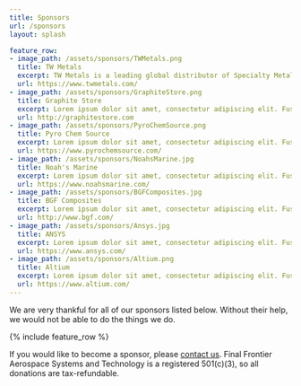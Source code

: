 ```yaml
---
title: Sponsors
url: /sponsors
layout: splash

feature_row:
- image_path: /assets/sponsors/TWMetals.png
  title: TW Metals
  excerpt: TW Metals is a leading global distributor of Specialty Metals! TW stocks and processes Tube, Bar, Extrusions, Sheet/Plate in Stainless, Aluminum, Nickel, Titanium & Carbon alloys.
  url: https://www.twmetals.com/
- image_path: /assets/sponsors/GraphiteStore.png
  title: Graphite Store
  excerpt: Lorem ipsum dolor sit amet, consectetur adipiscing elit. Fusce faucibus massa non diam hendrerit volutpat a et massa. Aenean laoreet nunc sed semper consectetur.
  url: http://graphitestore.com
- image_path: /assets/sponsors/PyroChemSource.png
  title: Pyro Chem Source
  excerpt: Lorem ipsum dolor sit amet, consectetur adipiscing elit. Fusce faucibus massa non diam hendrerit volutpat a et massa. Aenean laoreet nunc sed semper consectetur.
  url: https://www.pyrochemsource.com/
- image_path: /assets/sponsors/NoahsMarine.jpg
  title: Noah's Marine
  excerpt: Lorem ipsum dolor sit amet, consectetur adipiscing elit. Fusce faucibus massa non diam hendrerit volutpat a et massa. Aenean laoreet nunc sed semper consectetur.
  url: https://www.noahsmarine.com/
- image_path: /assets/sponsors/BGFComposites.jpg
  title: BGF Composites
  excerpt: Lorem ipsum dolor sit amet, consectetur adipiscing elit. Fusce faucibus massa non diam hendrerit volutpat a et massa. Aenean laoreet nunc sed semper consectetur.
  url: http://www.bgf.com/
- image_path: /assets/sponsors/Ansys.jpg
  title: ANSYS
  excerpt: Lorem ipsum dolor sit amet, consectetur adipiscing elit. Fusce faucibus massa non diam hendrerit volutpat a et massa. Aenean laoreet nunc sed semper consectetur.
  url: https://www.ansys.com/
- image_path: /assets/sponsors/Altium.png
  title: Altium
  excerpt: Lorem ipsum dolor sit amet, consectetur adipiscing elit. Fusce faucibus massa non diam hendrerit volutpat a et massa. Aenean laoreet nunc sed semper consectetur.
  url: https://www.altium.com/
---
```


We are very thankful for all of our sponsors listed below.
Without their help, we would not be able to do the things we do.

{% include feature_row %}

If you would like to become a sponsor, please [contact us](mailto:ffaero@ffaero.com).
Final Frontier Aerospace Systems and Technology is a registered 501(c)(3), so all donations are tax-refundable.
